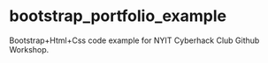 # bootstrap_portfolio_example
 Bootstrap+Html+Css code example for NYIT Cyberhack Club Github Workshop.
